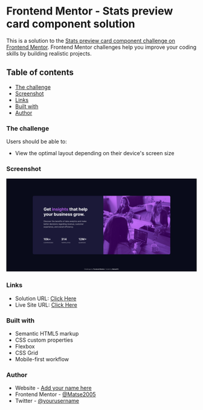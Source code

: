 # Frontend Mentor - Stats preview card component solution

This is a solution to the [Stats preview card component challenge on Frontend Mentor](https://www.frontendmentor.io/challenges/stats-preview-card-component-8JqbgoU62). Frontend Mentor challenges help you improve your coding skills by building realistic projects.

## Table of contents

- [The challenge](#the-challenge)
- [Screenshot](#screenshot)
- [Links](#links)
- [Built with](#built-with)
- [Author](#author)

### The challenge

Users should be able to:

- View the optimal layout depending on their device's screen size

### Screenshot

![](./screenshot.png)

### Links

- Solution URL: [Click Here](https://github.com/Matse2005/frontendmentor-stats-preview-card-component)
- Live Site URL: [Click Here](https://frontendmentor-stats-preview-card-component.vercel.app/)

### Built with

- Semantic HTML5 markup
- CSS custom properties
- Flexbox
- CSS Grid
- Mobile-first workflow

### Author

- Website - [Add your name here](https://www.matsevh.com)
- Frontend Mentor - [@Matse2005](https://www.frontendmentor.io/profile/Matse2005)
- Twitter - [@yourusername](https://www.twitter.com/matsevh)
